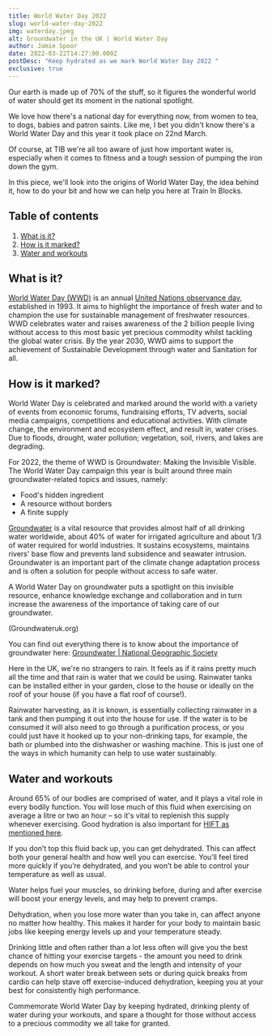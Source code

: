 ```yaml
---
title: World Water Day 2022
slug: world-water-day-2022
img: waterday.jpeg
alt: Groundwater in the UK | World Water Day
author: Jamie Spoor
date: 2022-03-22T14:27:00.000Z
postDesc: "Keep hydrated as we mark World Water Day 2022 "
exclusive: true
---
```

Our earth is made up of 70% of the stuff, so it figures the wonderful world of water should get its moment in the national spotlight.

We love how there's a national day for everything now, from women to tea, to dogs, babies and patron saints. Like me, I bet you didn't know there's a World Water Day and this year it took place on 22nd March.

Of course, at TIB we're all too aware of just how important water is, especially when it comes to fitness and a tough session of pumping the iron down the gym.

In this piece, we'll look into the origins of World Water Day, the idea behind it, how to do your bit and how we can help you here at Train In Blocks.

## Table of contents

1. [What is it?](#what-is-it)
2. [How is it marked?](#how-is-it-marked)
3. [Water and workouts](#water-and-workouts)

## What is it?

[World Water Day (WWD)](https://www.worldwaterday.org/) is an annual [United Nations observance day](https://www.un.org/en/observances/water-day), established in 1993. It aims to highlight the importance of fresh water and to champion the use for sustainable management of freshwater resources. WWD celebrates water and raises awareness of the 2 billion people living without access to this most basic yet precious commodity whilst tackling the global water crisis. By the year 2030, WWD aims to support the achievement of Sustainable Development through water and Sanitation for all.

## How is it marked?

World Water Day is celebrated and marked around the world with a variety of events from economic forums, fundraising efforts, TV adverts, social media campaigns, competitions and educational activities. With climate change, the environment and ecosystem effect, and result in, water crises. Due to floods, drought, water pollution; vegetation, soil, rivers, and lakes are degrading.

For 2022, the theme of WWD is Groundwater: Making the Invisible Visible. The World Water Day campaign this year is built around three main groundwater-related topics and issues, namely:

* Food's hidden ingredient
* A resource without borders
* A finite supply

[Groundwater](https://www.un-igrac.org/agenda/un-water-summit-groundwater) is a vital resource that provides almost half of all drinking water worldwide, about 40% of water for irrigated agriculture and about 1/3 of water required for world industries. It sustains ecosystems, maintains rivers' base flow and prevents land subsidence and seawater intrusion. Groundwater is an important part of the climate change adaptation process and is often a solution for people without access to safe water.

A World Water Day on groundwater puts a spotlight on this invisible resource, enhance knowledge exchange and collaboration and in turn increase the awareness of the importance of taking care of our groundwater.

<markdown-image src="groundwater.jpeg" alt="Map of the UK indicating groundwater locations"></markdown-image> (Groundwateruk.org)

You can find out everything there is to know about the importance of groundwater here: [Groundwater | National Geographic Society](https://www.nationalgeographic.org/encyclopedia/groundwater/)

Here in the UK, we're no strangers to rain. It feels as if it rains pretty much all the time and that rain is water that we could be using. Rainwater tanks can be installed either in your garden, close to the house or ideally on the roof of your house (if you have a flat roof of course!).

Rainwater harvesting, as it is known, is essentially collecting rainwater in a tank and then pumping it out into the house for use. If the water is to be consumed it will also need to go through a purification process, or you could just have it hooked up to your non-drinking taps, for example, the bath or plumbed into the dishwasher or washing machine. This is just one of the ways in which humanity can help to use water sustainably.

## Water and workouts

Around 65% of our bodies are comprised of water, and it plays a vital role in every bodily function. You will lose much of this fluid when exercising on average a litre or two an hour – so it's vital to replenish this supply whenever exercising. Good hydration is also important for [HIFT as mentioned here](https://traininblocks.com/blog/hift/).

If you don’t top this fluid back up, you can get dehydrated. This can affect both your general health and how well you can exercise. You’ll feel tired more quickly if you’re dehydrated, and you won’t be able to control your temperature as well as usual.

Water helps fuel your muscles, so drinking before, during and after exercise will boost your energy levels, and may help to prevent cramps.

Dehydration, when you lose more water than you take in, can affect anyone no matter how healthy. This makes it harder for your body to maintain basic jobs like keeping energy levels up and your temperature steady.

<markdown-image src="waterbottle1.jpg" alt="waterbottle"></markdown-image>

Drinking little and often rather than a lot less often will give you the best chance of hitting your exercise targets - the amount you need to drink depends on how much you sweat and the length and intensity of your workout. A short water break between sets or during quick breaks from cardio can help stave off exercise-induced dehydration, keeping you at your best for consistently high performance.

Commemorate World Water Day by keeping hydrated, drinking plenty of water during your workouts, and spare a thought for those without access to a precious commodity we all take for granted.